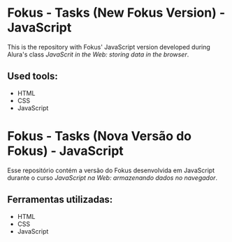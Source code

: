 # Fokus - Tasks (New Fokus Version) - JavaScript

This is the repository with Fokus' JavaScript version developed during Alura's class *JavaScrit in the Web: storing data in the browser*. 

## Used tools:

* HTML
* CSS
* JavaScript

#

# Fokus - Tasks (Nova Versão do Fokus) - JavaScript

Esse repositório contém a versão do Fokus desenvolvida em JavaScript durante o curso *JavaScript na Web: armazenando dados no navegador*. 

## Ferramentas utilizadas:

* HTML
* CSS
* JavaScript
